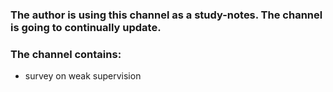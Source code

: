 ### The author is using this channel as a study-notes. The channel is going to continually update.

### The channel contains:
- survey on weak supervision 